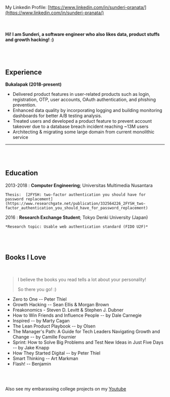 My Linkedin Profile: [https://www.linkedin.com/in/sunderi-pranata/](https://www.linkedin.com/in/sunderi-pranata/)

<br>

#### Hi! I am Sunderi, a software engineer who also likes data, product stuffs and growth hacking! :)

<br>
<br>

Experience
----------

**Bukalapak (2018-present)**

* Delivered product features in user-related products such as login, registration, OTP, user accounts, OAuth authentication, and phishing prevention.
* Enhanced data quality by incorporating logging and building monitoring dashboards for better A/B testing analysis.
* Treated users and developed a product feature to prevent account takeover due to a database breach incident reaching ~13M users
* Architecting & migrating some large domain from current monolithic service

---
<br>
<br>

Education
---------

2013-2018
:   **Computer Engineering**; Universitas Multimedia Nusantara

    Thesis:  [2FYSH: two-factor authentication you should have for password replacement](https://www.researchgate.net/publication/332564226_2FYSH_two-factor_authentication_you_should_have_for_password_replacement)

2016
:   **Research Exchange Student**; Tokyo Denki University (Japan)

    *Research topic: Usable web authentication standard (FIDO U2F)*

<br>
<br>

Books I Love
---------
<br>

> I believe the books you read tells a lot about your personality!
> 
> So there you go! :) 

- Zero to One -- Peter Thiel
- Growth Hacking -- Sean Ellis & Morgan Brown
- Freakonomics - Steven D. Levitt & Stephen J. Dubner
- How to Win Friends and Influence People -- by Dale Carnegie
- Inspired -- by Marty Cagan
- The Lean Product Playbook -- by Olsen
- The Manager's Path: A Guide for Tech Leaders Navigating Growth and Change -- by Camille Fournier
- Sprint: How to Solve Big Problems and Test New Ideas in Just Five Days -- by Jake Knapp
- How They Started Digital -- by Peter Thiel
- Smart Thinking -- Art Markman
- Flash! -- Benjamin

<br>
<br>

Also see my embarassing college projects on my [Youtube](https://www.youtube.com/channel/UCgKXDlkL4KGXS38Obvxnygw)
